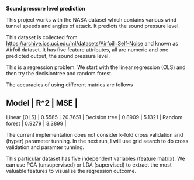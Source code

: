 **Sound pressure level prediction**

This project works with the NASA dataset which contains various wind tunnel speeds and angles of attack. It predicts the sound pressure level.

This dataset is collected from https://archive.ics.uci.edu/ml/datasets/Airfoil+Self-Noise and known as Airfoil dataset. It has five feature attributes, all are numeric and one predicted output, the sound pressure level.

This is a regression problem. We start with the linear regression (OLS) and then try the decisiontree and random forest.

The accuracies of using different matrics are follows


**Model**          |    **R^2**     |         **MSE**      |
-----------------------------------------------------------
Linear (OLS)       | 0.5585         |  20.7651             |
Decision tree      | 0.8909         | 5.1321               |
Random forest      | 0.9279         | 3.3899               |

The current implementation does not consider k-fold cross validation and (hyper) parameter tunning. In the next run, I will use grid search to do cross validation and paramter tunning.

This particular dataset has five independent variables (feature matrix). We can use PCA (unsupervised) or LDA (supervised) to extract the most valuable features to visualise the regression outcome.


